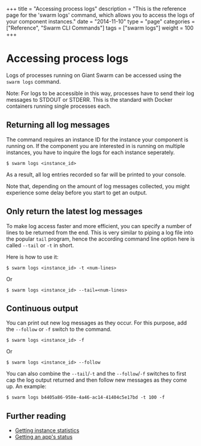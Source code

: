 +++
title = "Accessing process logs"
description = "This is the reference page for the 'swarm logs' command, which allows you to access the logs of your component instances."
date = "2014-11-10"
type = "page"
categories = ["Reference", "Swarm CLI Commands"]
tags = ["swarm logs"]
weight = 100
+++

# Accessing process logs

Logs of processes running on Giant Swarm can be accessed using the `swarm logs` command.

Note: For logs to be accessible in this way, processes have to send their log messages to STDOUT or STDERR. This is the standard with Docker containers running single processes each.

## Returning all log messages

The command requires an instance ID for the instance your component is running on. If the component you are interested in is running on multiple instances, you have to inquire the logs for each instance seperately.

<!-- TODO link instance IDs reference page here once it's created -->

    $ swarm logs <instance_id>

As a result, all log entries recorded so far will be printed to your console.

Note that, depending on the amount of log messages collected, you might experience some delay before you start to get an output.

## Only return the latest log messages

To make log access faster and more efficient, you can specify a number of lines to be returned from the end. This is very similar to piping a log file into the popular `tail` program, hence the according command line option here is called `--tail` or `-t` in short.

Here is how to use it:

    $ swarm logs <instance_id> -t <num-lines>

Or

    $ swarm logs <instance_id> --tail=<num-lines>

## Continuous output

You can print out new log messages as they occur. For this purpose, add the `--follow` or `-f` switch to the command.

    $ swarm logs <instance_id> -f

Or

    $ swarm logs <instance_id> --follow

You can also combine the `--tail`/`-t` and the `--follow`/`-f` switches to first cap the log output returned and then follow new messages as they come up. An example:

    $ swarm logs b4405a86-958e-4a46-ac14-41404c5e17bd -t 100 -f

## Further reading

 * [Getting instance statistics](../status/)
 * [Getting an app's status](../status/)
